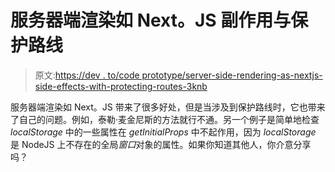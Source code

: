 # 服务器端渲染如 Next。JS 副作用与保护路线

> 原文:[https://dev . to/code prototype/server-side-rendering-as-nextjs-side-effects-with-protecting-routes-3knb](https://dev.to/codeprototype/server-side-rendering-such-as-nextjs-side-effects-with-protecting-routes-3knb)

服务器端渲染如 Next。JS 带来了很多好处，但是当涉及到保护路线时，它也带来了自己的问题。例如，泰勒·麦金尼斯的方法就行不通。另一个例子是简单地检查 *localStorage* 中的一些属性在 *getInitialProps* 中不起作用，因为 *localStorage* 是 NodeJS 上不存在的全局*窗口*对象的属性。如果你知道其他人，你介意分享吗？